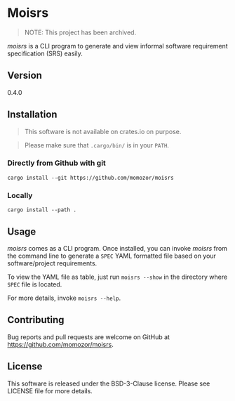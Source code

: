 # Moisrs

> NOTE: This project has been archived.

*moisrs* is a CLI program to generate and view informal software requirement
specification (SRS) easily.


## Version

0.4.0

## Installation

> This software is not available on crates.io on purpose.

> Please make sure that `.cargo/bin/` is in your `PATH`.

### Directly from Github with git

`cargo install --git https://github.com/momozor/moisrs`

### Locally

`cargo install --path .`


## Usage

*moisrs* comes as a CLI program.
Once installed, you can invoke *moisrs* from the command line to generate a
`SPEC` YAML formatted file based on your software/project requirements.

To view the YAML file as table, just run `moisrs --show` in the directory
where `SPEC` file is located.

For more details, invoke `moisrs --help`.


## Contributing

Bug reports and pull requests are welcome on GitHub
at https://github.com/momozor/moisrs.


## License

This software is released under the BSD-3-Clause license. Please see
LICENSE file for more details.
